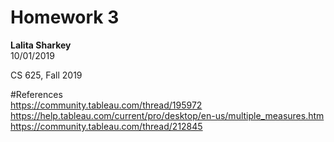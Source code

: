 Homework 3
================
**Lalita Sharkey**  
10/01/2019

CS 625, Fall 2019


#References  
https://community.tableau.com/thread/195972
https://help.tableau.com/current/pro/desktop/en-us/multiple_measures.htm
https://community.tableau.com/thread/212845
